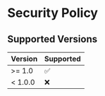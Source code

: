 # Security Policy

## Supported Versions

| Version | Supported          |
| ------- | ------------------ |
|  >= 1.0  | :white_check_mark: |
| < 1.0.0   | :x:                |
